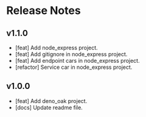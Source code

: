 # Release Notes

## v1.1.0

* [feat] Add node_express project.
* [feat] Add gitignore in node_express project.
* [feat] Add endpoint cars in node_express project.
* [refactor] Service car in node_express project.

## v1.0.0

* [feat] Add deno_oak project.
* [docs] Update readme file.